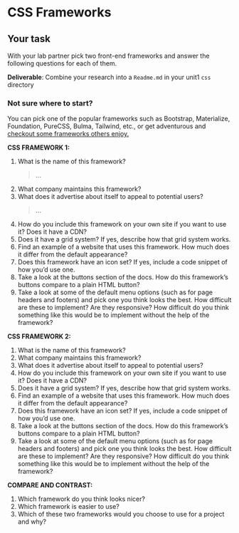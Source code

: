 # CSS Frameworks

## Your task

With your lab partner pick two front-end frameworks and answer the following questions for each of them. 

__Deliverable__: Combine your research into a `Readme.md` in your unit1 `css` directory

### Not sure where to start?

You can pick one of the popular frameworks such as Bootstrap, Materialize, Foundation, PureCSS, Bulma, Tailwind, etc., or get adventurous and [checkout some frameworks others enjoy.](http://www.cssnewbie.com/12-awesome-css-frameworks-for-your-next-project)

**CSS FRAMEWORK 1:**

1. What is the name of this framework? 
    > ...
2. What company maintains this framework?
3. What does it advertise about itself to appeal to potential users?
    > ...
4. How do you include this framework on your own site if you want to use it? Does it have a CDN?
5. Does it have a grid system? If yes, describe how that grid system works.
6. Find an example of a website that uses this framework. How much does it differ from the default appearance?
7. Does this framework have an icon set? If yes, include a code snippet of how you’d use one.
8. Take a look at the buttons section of the docs. How do this framework’s buttons compare to a plain HTML button?
9. Take a look at some of the default menu options \(such as for page headers and footers\) and pick one you think looks the best. How difficult are these to implement? Are they responsive? How difficult do you think something like this would be to implement without the help of the framework?

**CSS FRAMEWORK 2:**

1. What is the name of this framework?
2. What company maintains this framework?
3. What does it advertise about itself to appeal to potential users?
4. How do you include this framework on your own site if you want to use it? Does it have a CDN?
5. Does it have a grid system? If yes, describe how that grid system works.
6. Find an example of a website that uses this framework. How much does it differ from the default appearance?
7. Does this framework have an icon set? If yes, include a code snippet of how you’d use one.
8. Take a look at the buttons section of the docs. How do this framework’s buttons compare to a plain HTML button?
9. Take a look at some of the default menu options \(such as for page headers and footers\) and pick one you think looks the best. How difficult are these to implement? Are they responsive? How difficult do you think something like this would be to implement without the help of the framework?

**COMPARE AND CONTRAST:**

1. Which framework do you think looks nicer?
2. Which framework is easier to use?
3. Which of these two frameworks would you choose to use for a project and why?

